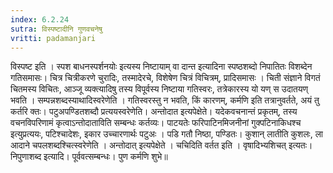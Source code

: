```yaml
---
index: 6.2.24
sutra: विस्पष्टादीनि गुणवचनेषु
vritti: padamanjari
---
```


  विस्पष्ट इति । स्पश बाधनस्पर्शनयोः इत्यस्य निष्टायाम् वा दान्त इत्यादिना स्पष्ठशब्दो निपातितः विशब्देन गतिसमासः। चित्र चित्रीकरणे चुरादिः, तस्मादेरचे, विशेषेण चित्रं विचित्रम्, प्रादिसमासः । चिती संज्ञाने विगतं चितमस्य विचितः, आञ्जू व्यक्त्यादिषु तस्य विपूर्वस्य निष्टाया गतिस्वरः, तत्रेकारस्य यो यण् स उदातयण् भवति ।  सम्पन्नशब्दस्याथादिस्वरेणेति । गतिस्वरस्तु न भवति, किं कारणम्, कर्मणि इति तत्रानुवर्तते, अयं तु कर्तरि क्तः। पटुअपण्डितशब्दौ प्रत्ययस्वरेणेति। अन्तोदात इत्यपेक्षेते। यदेकवचनान्तं प्रकृतम्, तस्य वचनविपरिणामं कृत्वाऽन्तोदाताविति सम्बन्धः कर्तव्यः। पाटयतेः फरिपाटिनमिजनीनां गुक्पटिनाकिधश्च इत्युप्रत्ययः, पटिश्चादेशः, इकार उच्चारणार्थः पटुअः । पडि गतौ निष्ठा, पण्डितः। कुशान् लातीति कुशलः, ला आदाने चपलशब्दश्चित्स्वरेणेति । अन्तोदात् इत्यपेक्षेते । चचिदिति वर्तत इति । वृषादिभ्यशिचत् इत्यतः। निपुणाशब्द इत्यादि। पूर्ववत्सम्बन्धः। पुण कर्मणि शुभे॥
